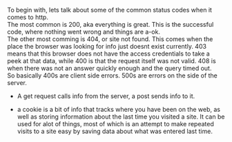 To begin with, lets talk about some of the common status codes when it comes to http.  
The most common is 200, aka everything is great.  This is the successful code, where nothing went wrong and things are a-ok.  
The other most comming is 404, or site not found.  This comes when the place the browser was looking for info just doesnt exist currently.
403 means that this browser does not have the access credentials to take a peek at that data, while 400 is that the request itself was not valid.  408 is when there was not an answer quickly enough and the query timed out.  
So basically 400s are client side errors.  500s are errors on the side of the server.

* A get request calls info from the server, a post sends info to it.

* a cookie is a bit of info that tracks where you have been on the web, as well as storing information about the last time you visited a site.  It can be used for alot of things, most of which is an attempt to make repeated visits to a site easy by saving data about what was entered last time.
